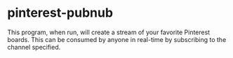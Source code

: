 pinterest-pubnub
================
This program, when run, will create a stream of your favorite Pinterest boards. This can be consumed by anyone in real-time by 
subscribing to the channel specified.  
